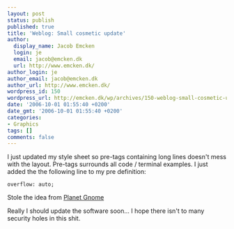 ```yaml
---
layout: post
status: publish
published: true
title: 'Weblog: Small cosmetic update'
author:
  display_name: Jacob Emcken
  login: je
  email: jacob@emcken.dk
  url: http://www.emcken.dk/
author_login: je
author_email: jacob@emcken.dk
author_url: http://www.emcken.dk/
wordpress_id: 150
wordpress_url: http://emcken.dk/wp/archives/150-weblog-small-cosmetic-update.html
date: '2006-10-01 01:55:40 +0200'
date_gmt: '2006-10-01 01:55:40 +0200'
categories:
- Graphics
tags: []
comments: false
---
```

I just updated my style sheet so pre-tags containing long lines doesn't mess with the layout. Pre-tags surrounds all code / terminal examples. I just added the the following line to my pre definition:

    overflow: auto;

Stole the idea from [Planet Gnome][1]

Really I should update the software soon... I hope there isn't to many security holes in this shit.

[1]: http://planet.gnome.org/

